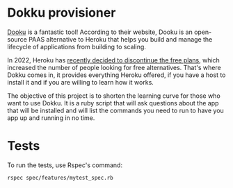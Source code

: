 # Dokku provisioner

[Dooku](https://dokku.com/) is a fantastic tool! According to their website, Dooku is an open-source PAAS alternative to Heroku that helps you build and manage the lifecycle of applications from building to scaling.

In 2022, Heroku has [recently decided to discontinue the free plans](https://help.heroku.com/RSBRUH58/removal-of-heroku-free-product-plans-faq), which increased the number of people looking for free alternatives. That's where Dokku comes in, it provides everything Heroku offered, if you have a host to install it and if you are willing to learn how it works.

The objective of this project is to shorten the learning curve for those who want to use Dokku. It is a ruby script that will ask questions about the app that will be installed and will list the commands you need to run to have you app up and running in no time.

# Tests

To run the tests, use Rspec's command:

```
rspec spec/features/mytest_spec.rb
```
